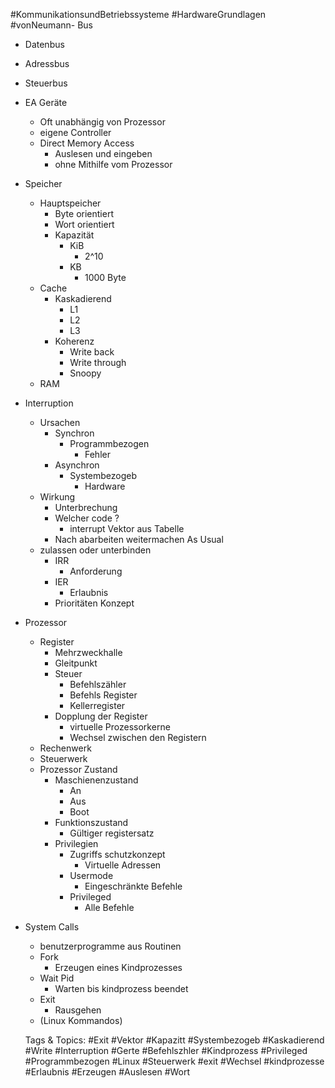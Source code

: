  #KommunikationsundBetriebssysteme #HardwareGrundlagen #vonNeumann- Bus
  - Datenbus
  - Adressbus
  - Steuerbus
- EA Geräte
  - Oft unabhängig von Prozessor
  - eigene Controller
  - Direct Memory Access
    - Auslesen und eingeben
    - ohne Mithilfe vom Prozessor
- Speicher
  - Hauptspeicher
    - Byte orientiert
    - Wort orientiert
    - Kapazität
      - KiB
        - 2^10
      - KB
        - 1000 Byte
  - Cache
    - Kaskadierend
      - L1
      - L2
      - L3
    - Koherenz
      - Write back
      - Write through
      - Snoopy
  - RAM
- Interruption
  - Ursachen
    - Synchron
      - Programmbezogen
        - Fehler
    - Asynchron
      - Systembezogeb
        - Hardware
  - Wirkung
    - Unterbrechung
    - Welcher code ?
      - interrupt Vektor aus Tabelle
    - Nach abarbeiten weitermachen As Usual
  - zulassen oder unterbinden
    - IRR
      - Anforderung
    - IER
      - Erlaubnis
    - Prioritäten Konzept
- Prozessor
  - Register
    - Mehrzweckhalle
    - Gleitpunkt
    - Steuer
      - Befehlszähler
      - Befehls Register
      - Kellerregister
    - Dopplung der Register
      - virtuelle Prozessorkerne
      - Wechsel zwischen den Registern
  - Rechenwerk
  - Steuerwerk
  - Prozessor Zustand 
    - Maschienenzustand
      - An 
      - Aus
      - Boot
    - Funktionszustand
      - Gültiger registersatz
    - Privilegien
      - Zugriffs schutzkonzept
        - Virtuelle Adressen
      - Usermode
        - Eingeschränkte Befehle
      - Privileged
        - Alle Befehle
- System Calls
  - benutzerprogramme aus Routinen
  - Fork
    - Erzeugen eines Kindprozesses
  - Wait Pid
    - Warten bis kindprozess beendet
  - Exit
    - Rausgehen
  - (Linux Kommandos)

   Tags & Topics:
   #Exit
   #Vektor
   #Kapazitt
   #Systembezogeb
   #Kaskadierend
   #Write
   #Interruption
   #Gerte
   #Befehlszhler
   #Kindprozess
   #Privileged
   #Programmbezogen
   #Linux
   #Steuerwerk
   #exit
   #Wechsel
   #kindprozesse
   #Erlaubnis
   #Erzeugen
   #Auslesen
   #Wort